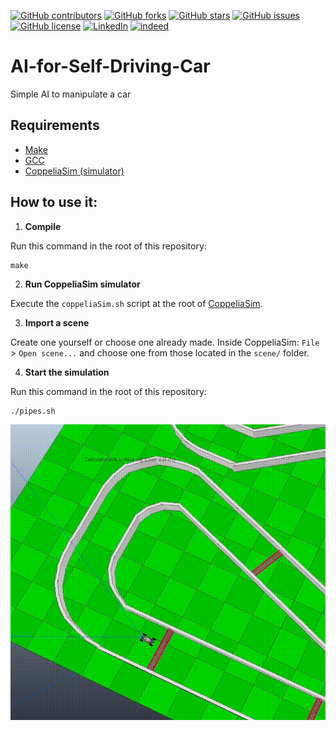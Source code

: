 [linkedin-shield]: https://img.shields.io/badge/-LinkedIn-black.svg?style=for-the-badge&logo=linkedin&colorB=555
[indeed-shield]: https://img.shields.io/badge/indeed-black.svg?style=for-the-badge&logo=indeed&colorB=555
[linkedin-url]: https://www.linkedin.com/in/ilia-s-a43b3b203/
[indeed-url]: https://my.indeed.com/p/u4iewhw
[![GitHub contributors](https://img.shields.io/github/contributors/kajtteepitech/AI-for-Self-Driving-Car?style=for-the-badge)](https://github.com/kajtteepitech/AI-for-Self-Driving-Car/graphs/contributors)
[![GitHub forks](https://img.shields.io/github/forks/kajtteepitech/AI-for-Self-Driving-Car?style=for-the-badge)](https://github.com/kajtteepitech/AI-for-Self-Driving-Car/network)
[![GitHub stars](https://img.shields.io/github/stars/kajtteepitech/AI-for-Self-Driving-Car?style=for-the-badge)](https://github.com/kajtteepitech/AI-for-Self-Driving-Car/stargazers)
[![GitHub issues](https://img.shields.io/github/issues/kajtteepitech/AI-for-Self-Driving-Car?style=for-the-badge)](https://github.com/kajtteepitech/AI-for-Self-Driving-Car/issues)
[![GitHub license](https://img.shields.io/github/license/kajtteepitech/AI-for-Self-Driving-Car?style=for-the-badge)](https://github.com/kajtteepitech/AI-for-Self-Driving-Car)
[![LinkedIn][linkedin-shield]][linkedin-url]
[![indeed][indeed-shield]][indeed-url]
# AI-for-Self-Driving-Car
Simple AI to manipulate a car

## Requirements

 - [Make](https://www.gnu.org/software/make/)
 - [GCC](https://gcc.gnu.org/)
 - [CoppeliaSim (simulator)](https://www.coppeliarobotics.com/files/CoppeliaSim_Edu_V4_2_0_Ubuntu20_04.tar.xz)

## How to use it:

1. **Compile**

Run this command in the root of this repository:
```
make
```

 2. **Run CoppeliaSim simulator**

Execute the `coppeliaSim.sh` script at the root of [CoppeliaSim](https://www.coppeliarobotics.com/files/CoppeliaSim_Edu_V4_2_0_Ubuntu20_04.tar.xz).

 3. **Import a scene**

Create one yourself or choose one already made.
Inside CoppeliaSim: `File` > `Open scene...` and choose one  from those located in the `scene/` folder.

 4. **Start the simulation**

Run this command in the root of this repository:
```
./pipes.sh
```
<img alt="Demo" src="/Info/demo.gif"/>
